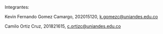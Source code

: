 Integrantes:

Kevin Fernando Gomez Camargo, 202015120, k.gomezc@uniandes.edu.co

Camilo Ortiz Cruz, 201821615, c.ortizc@uniandes.edu.co

